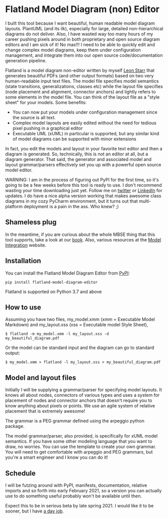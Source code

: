 # Flatland Model Diagram (non) Editor

I built this tool because I want beautiful, human readable model diagram layouts. PlantUML (and its ilk), especially for large,
detailed non-hierarchical diagrams do not deliver. Also, I have wasted way too many hours of my career pushing
pixels around in both proprietary and open source diagram editors and I am sick of it!  No mas!!!
I need to be able to quickly edit and change complex model diagrams, keep them under configuration management,
and integrate them into our open source code/documentation generation pipeline.

Flatland is a model diagram non-editor written by myself [Leon Starr](mailto:leon_starr@modelint.com) that generates
beautiful PDFs (and other output formats) based on two very
human-readable input text files. The model file specifies model semantics
(state transitions, generalizations, classes etc)
while the layout file specifies (node placement and alignment, connector anchors) and lightly refers to some elements
in the model file. You can think of the layout file as a "style sheet" for your models.
Some benefits:

* You can now put your models under configuration management since the source is all text.
* Complex model layouts are easily edited without the need for tedious pixel pushing in a graphical editor
* Executable UML (xUML) in particular is supported, but any similar kind of model diagrams can be supported with
minor extensions
  
In fact, you edit the models and layout in your favorite text editor and then a diagram is generated. So,
technically, this is not an editor at all, but a diagram generator. That said, the generator and associated
model and layout grammar/parsers effectively set you up with a powerful open source model editor.

WARNING: I am in the process of figuring out PyPI for the first time, so it's going to be a few weeks before
this tool is ready to use. I don't recommend wasting your time downloading just yet. Follow me
on [twitter](https://twitter.com/Leon_Starr) or
[LinkedIn](https://linkedin.com/in/modelint) for updates. I do have a nice alpha version working that makes awesome class diagrams in my cozy PyCharm
environment, but it turns out that multi-platform deployment is a pain in the ass. Who knew? ;)

## Shameless plug

In the meantime, if you are curious about the whole MBSE thing that this tool supports, take a look at our [book](https://modelstocode.com).
Also, various resources at the [Model Integration](https://modelint.com/mbse) website.

## Installation

You can install the Flatland Model Diagram Editor from [PyPI](https://pypi.org/project/flatland-model-diagram-editor/):

    pip install flatland-model-diagram-editor

Flatland is supported on Python 3.7 and above

## How to use

Assuming you have two files, my_model.xmm (xmm = Executable Model Markdown) and my_layout.xss (xss = Executable model Style Sheet),

    $ flatland -m my_model.xmm -l my_layout.xss -d my_beautiful_diagram.pdf

Or the model can be standard input and the diagram can go to standard output:

    $ my_model.xmm > flatland -l my_layout.xss > my_beautiful_diagram.pdf

## Model and layout files

Initially I will be supplying a grammar/parser for specifying model layouts. It knows all about nodes, connectors
of various types and uses a system for placement of nodes and connector anchors that doesn't require you to know
anything about pixels or points. We use an agile system of relative placement that is extremely awesome!

The grammar is a PEG grammar defined using the arpeggio python package.

The model grammar/parser, also provided, is specifically for xUML model semantics. If you have some other modeling
language that you want to draw, no worries. You can use the template to create your own grammar. You will need
to get comfortable with arpeggio and PEG grammars, but you're a smart engineer and I know you can do it!

## Schedule

I will be futzing around with PyPI, manifests, documentation, relative imports and so forth into early February 2021,
so a version you can actually use to do something useful probably won't be available until then.

Expect this to be in serious beta by late spring 2021. I would like it to be sooner, but I
have [a day job](https://www.tri.global/).
